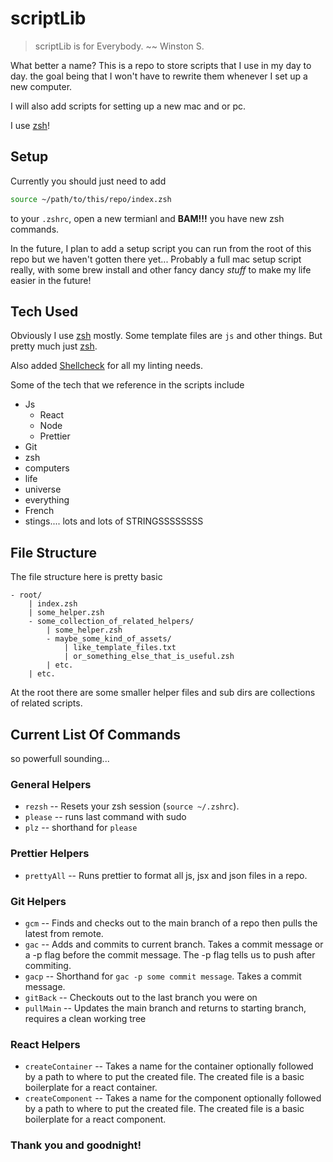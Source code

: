 # scriptLib

> scriptLib is for Everybody. ~~ Winston S.

What better a name? This is a repo to store scripts that I use in my day to day. the goal being that I won't have to rewrite them whenever I set up a new computer.

I will also add scripts for setting up a new mac and or pc.

I use [zsh](https://ohmyz.sh/)!

## Setup

Currently you should just need to add 
```zsh
source ~/path/to/this/repo/index.zsh
```

to your `.zshrc`, open a new termianl and **BAM!!!** you have new zsh commands.

In the future, I plan to add a setup script you can run from the root of this repo but we haven't gotten there yet... Probably a full mac setup script really, with some brew install and other fancy dancy *stuff* to make my life easier in the future!

## Tech Used
    
Obviously I use [zsh](https://ohmyz.sh/) mostly. Some template files are `js` and other things. But pretty much just [zsh](https://ohmyz.sh/).

Also added [Shellcheck](https://www.shellcheck.net/) for all my linting needs.

Some of the tech that we reference in the scripts include
- Js
    - React
    - Node
    - Prettier
- Git
- zsh
- computers
- life
- universe
- everything
- French
- stings.... lots and lots of STRINGSSSSSSSS

## File Structure

The file structure here is pretty basic

```
- root/
    | index.zsh
    | some_helper.zsh
    - some_collection_of_related_helpers/
        | some_helper.zsh
        - maybe_some_kind_of_assets/
            | like_template_files.txt
            | or_something_else_that_is_useful.zsh
        | etc.
    | etc.
```

At the root there are some smaller helper files and sub dirs are collections of related scripts.

## Current List Of Commands

so powerfull sounding...

### General Helpers
- `rezsh` -- Resets your zsh session (`source ~/.zshrc`).
- `please` -- runs last command with sudo
- `plz` -- shorthand for `please`

### Prettier Helpers
- `prettyAll` -- Runs prettier to format all js, jsx and json files in a repo.

### Git Helpers
- `gcm` -- Finds and checks out to the main branch of a repo then pulls the latest from remote.
- `gac` -- Adds and commits to current branch. Takes a commit message or a -p flag before the commit message. The -p flag tells us to push after commiting.
- `gacp` -- Shorthand for `gac -p some commit message`. Takes a commit message.
- `gitBack` -- Checkouts out to the last branch you were on
- `pullMain` -- Updates the main branch and returns to starting branch, requires a clean working tree

### React Helpers
- `createContainer` -- Takes a name for the container optionally followed by a path to where to put the created file. The created file is a basic boilerplate for a react container.
- `createComponent` -- Takes a name for the component optionally followed by a path to where to put the created file. The created file is a basic boilerplate for a react component.


### Thank you and goodnight!